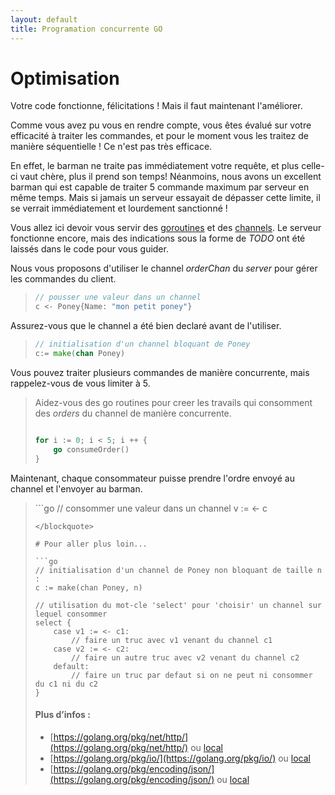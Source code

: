 ```yaml
---
layout: default
title: Programation concurrente GO
---
```


# Optimisation

Votre code fonctionne, félicitations ! Mais il faut maintenant l'améliorer.

Comme vous avez pu vous en rendre compte, vous êtes évalué sur votre efficacité à traiter les commandes, et pour le moment vous les traitez de manière séquentielle ! Ce n'est pas très efficace.

En effet, le barman ne traite pas immédiatement votre requête, et plus celle-ci vaut chère, plus il prend son temps! Néanmoins, 
nous avons un excellent barman qui est capable de traiter 5 commande maximum par serveur en même temps.
Mais si jamais un serveur essayait de dépasser cette limite, il se verrait immédiatement et lourdement sanctionné !

Vous allez ici devoir vous servir des [goroutines](https://www.golang-book.com/books/intro/10#section1) et des [channels](https://www.golang-book.com/books/intro/10#section2). Le serveur fonctionne encore, mais des indications sous la forme de *TODO* ont été laissés dans le code pour vous guider.

Nous vous proposons d'utiliser le channel *orderChan* du *server* pour gérer les commandes du client.
<blockquote class = 'help' markdown="1">

```go
// pousser une valeur dans un channel
c <- Poney{Name: "mon petit poney"}

```
</blockquote>

Assurez-vous que le channel a été bien declaré avant de l'utiliser.

<blockquote class = 'help' markdown="1">

```go
// initialisation d'un channel bloquant de Poney
c:= make(chan Poney)

```

</blockquote>

Vous pouvez traiter plusieurs commandes de manière concurrente, mais rappelez-vous de vous limiter à 5.

<blockquote class = 'help' markdown="1">

Aidez-vous des go routines pour creer les travails qui consomment des *orders* du channel de manière concurrente.

```go

for i := 0; i < 5; i ++ {
	go consumeOrder()
}

```

</blockquote>

Maintenant, chaque consommateur puisse prendre l'ordre envoyé au channel et l'envoyer au barman.

<blockquote class = 'help' markdown="1">
```go
// consommer une valeur dans un channel
v := <- c

```
</blockquote>

# Pour aller plus loin...

```go
// initialisation d'un channel de Poney non bloquant de taille n :
c := make(chan Poney, n)

// utilisation du mot-cle 'select' pour 'choisir' un channel sur lequel consommer
select {
    case v1 := <- c1:
        // faire un truc avec v1 venant du channel c1
    case v2 := <- c2:
        // faire un autre truc avec v2 venant du channel c2
    default:
        // faire un truc par defaut si on ne peut ni consommer du c1 ni du c2
}

```

#### Plus d’infos :
- [https://golang.org/pkg/net/http/](https://golang.org/pkg/net/http/) ou [local](http://localhost:6060/pkg/net/http/)
- [https://golang.org/pkg/io/](https://golang.org/pkg/io/) ou [local](http://localhost:6060/pkg/io/)
- [https://golang.org/pkg/encoding/json/](https://golang.org/pkg/encoding/json/) ou [local](http://localhost:6060/pkg/encoding/json/)



